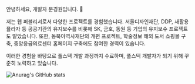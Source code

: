 안녕하세요, 개발자 문경원입니다. 👋

저는 웹 퍼블리셔로서 다양한 프로젝트를 경험했습니다. 
서울디자인재단, DDP, 새활용플라자 등 공공기관의 유지보수를 비롯해 SK, 금호, 동원 등 기업의 유지보수 프로젝트도 맡았습니다. 
또한, 동북아역사재단의 개편 프로젝트, 학술정보 해외 도서 쇼핑몰 구축, 중앙응급의료센터 홈페이지 구축에도 참여한 경력이 있습니다.

이러한 경험을 바탕으로 풀스택 개발 과정까지 수료하며, 풀스택 개발자가 되기 위해 꾸준히 노력하고 있습니다.


![Anurag's GitHub stats](https://github-readme-stats.vercel.app/api?username=Moontari-96&show_icons=true&theme=dracula)
